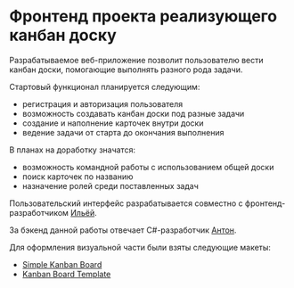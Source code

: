 # Фронтенд проекта реализующего канбан доску

Разрабатываемое веб-приложение позволит пользователю вести канбан доски, помогающие выполнять разного рода задачи.

Стартовый функционал планируется следующим:

- регистрация и авторизация пользователя
- возможность создавать канбан доски под разные задачи
- создание и наполнение карточек внутри доски
- ведение задачи от старта до окончания выполнения

В планах на доработку значатся:

- возможность командной работы с использованием общей доски
- поиск карточек по названию
- назначение ролей среди поставленных задач

Пользовательский интерфейс разрабатывается совместно с фронтенд-разработчиком [Ильёй](https://github.com/Le1ou).

За бэкенд данной работы отвечает C#-разработчик [Антон](https://github.com/exp1azy).

Для оформления визуальной части были взяты следующие макеты:

- [Simple Kanban Board](https://www.figma.com/community/file/892825410260715717)
- [Kanban Board Template](https://www.figma.com/community/file/1003927294234117670)
